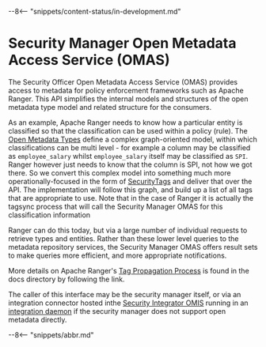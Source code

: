 <!-- SPDX-License-Identifier: CC-BY-4.0 -->
<!-- Copyright Contributors to the Egeria project. -->

--8<-- "snippets/content-status/in-development.md"

# Security Manager Open Metadata Access Service (OMAS)

The Security Officer Open Metadata Access Service (OMAS) provides access to metadata for policy enforcement frameworks such as Apache Ranger.  This API simplifies the internal models and structures of the open metadata type model and related structure for the consumers.

As an example, Apache Ranger needs to know how a particular entity is classified so that the classification can be used within a policy (rule). The [Open Metadata Types](/egeria-docs/types) define a complex graph-oriented model, within which classifications can be multi level - for example a column may be classified as `employee_salary` whilst `employee_salary` itself may be classified as `SPI`. Ranger however just needs to know that the column is SPI, not how we got there. So we convert this complex model into something much more operationally-focused in the form of [SecurityTags](/egeria-docs/types/4/0423-Security-Tags) and deliver that over the API. The implementation will follow this graph, and build up a list of all tags that are appropriate to use. Note that in the case of Ranger it is actually the tagsync process that will call the Security Manager OMAS for this classification information

Ranger can do this today, but via a large number of individual requests to retrieve types and entities. Rather than these lower level queries to the metadata repository services, the Security Manager OMAS offers result sets to make queries more efficient, and more appropriate notifications.

More details on Apache Ranger's [Tag Propagation Process](../security-manager/TagPropogation/TagPropogation.md) is found in the docs directory by following the link.


The caller of this interface may be the security manager itself, or via an integration connector hosted inthe [Security Integrator OMIS](/egeria-docs/services/omis/security-integrator) running in an [integration daemon](/egeria-docs/concepts/integration-daemon) if the security manager does not support open metadata directly.



--8<-- "snippets/abbr.md"
